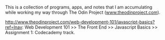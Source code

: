 This is a collection of programs, apps, and notes that I am accumulating while working my way through The Odin Project (www.theodinproject.com).

http://www.theodinproject.com/web-development-101/javascript-basics?ref=lnav:
Web Development 101 >> The Front End >> Javascript Basics >> Assignment 1: Codecademy track.
